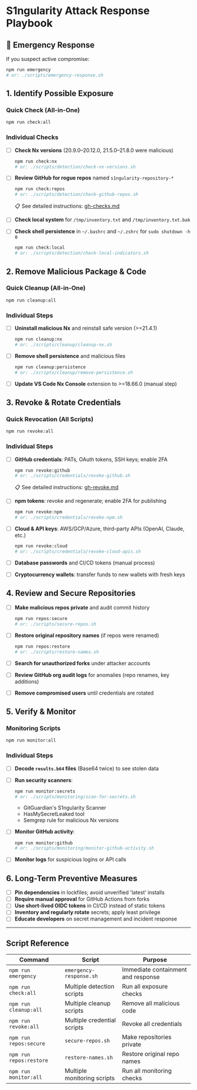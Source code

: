 # S1ngularity Attack Response Playbook

## 🚨 Emergency Response
If you suspect active compromise:
```bash
npm run emergency
# or: ./scripts/emergency-response.sh
```

## 1. Identify Possible Exposure

### Quick Check (All-in-One)
```bash
npm run check:all
```

### Individual Checks
- [ ] **Check Nx versions** (20.9.0–20.12.0, 21.5.0–21.8.0 were malicious)
  ```bash
  npm run check:nx
  # or: ./scripts/detection/check-nx-versions.sh
  ```

- [ ] **Review GitHub for rogue repos** named `s1ngularity-repository-*`
  ```bash
  npm run check:repos
  # or: ./scripts/detection/check-github-repos.sh
  ```
  📋 See detailed instructions: [gh-checks.md](./gh-checks.md)

- [ ] **Check local system** for `/tmp/inventory.txt` and `/tmp/inventory.txt.bak`
- [ ] **Check shell persistence** in `~/.bashrc` and `~/.zshrc` for `sudo shutdown -h 0`
  ```bash
  npm run check:local
  # or: ./scripts/detection/check-local-indicators.sh
  ```

## 2. Remove Malicious Package & Code

### Quick Cleanup (All-in-One)
```bash
npm run cleanup:all
```

### Individual Steps
- [ ] **Uninstall malicious Nx** and reinstall safe version (>=21.4.1)
  ```bash
  npm run cleanup:nx
  # or: ./scripts/cleanup/cleanup-nx.sh
  ```

- [ ] **Remove shell persistence** and malicious files
  ```bash
  npm run cleanup:persistence
  # or: ./scripts/cleanup/remove-persistence.sh
  ```

- [ ] **Update VS Code Nx Console** extension to >=18.66.0 (manual step)

## 3. Revoke & Rotate Credentials

### Quick Revocation (All Scripts)
```bash
npm run revoke:all
```

### Individual Steps
- [ ] **GitHub credentials**: PATs, OAuth tokens, SSH keys; enable 2FA
  ```bash
  npm run revoke:github
  # or: ./scripts/credentials/revoke-github.sh
  ```
  📋 See detailed instructions: [gh-revoke.md](./gh-revoke.md)

- [ ] **npm tokens**: revoke and regenerate; enable 2FA for publishing
  ```bash
  npm run revoke:npm
  # or: ./scripts/credentials/revoke-npm.sh
  ```

- [ ] **Cloud & API keys**: AWS/GCP/Azure, third-party APIs (OpenAI, Claude, etc.)
  ```bash
  npm run revoke:cloud
  # or: ./scripts/credentials/revoke-cloud-apis.sh
  ```

- [ ] **Database passwords** and CI/CD tokens (manual process)
- [ ] **Cryptocurrency wallets**: transfer funds to new wallets with fresh keys

## 4. Review and Secure Repositories

- [ ] **Make malicious repos private** and audit commit history
  ```bash
  npm run repos:secure
  # or: ./scripts/secure-repos.sh
  ```

- [ ] **Restore original repository names** (if repos were renamed)
  ```bash
  npm run repos:restore
  # or: ./scripts/restore-names.sh
  ```

- [ ] **Search for unauthorized forks** under attacker accounts
- [ ] **Review GitHub org audit logs** for anomalies (repo renames, key additions)
- [ ] **Remove compromised users** until credentials are rotated

## 5. Verify & Monitor

### Monitoring Scripts
```bash
npm run monitor:all
```

### Individual Steps
- [ ] **Decode `results.b64` files** (Base64 twice) to see stolen data
- [ ] **Run security scanners**:
  ```bash
  npm run monitor:secrets
  # or: ./scripts/monitoring/scan-for-secrets.sh
  ```
  - GitGuardian's S1ngularity Scanner
  - HasMySecretLeaked tool
  - Semgrep rule for malicious Nx versions

- [ ] **Monitor GitHub activity**:
  ```bash
  npm run monitor:github
  # or: ./scripts/monitoring/monitor-github-activity.sh
  ```

- [ ] **Monitor logs** for suspicious logins or API calls

## 6. Long-Term Preventive Measures
- [ ] **Pin dependencies** in lockfiles; avoid unverified 'latest' installs
- [ ] **Require manual approval** for GitHub Actions from forks
- [ ] **Use short-lived OIDC tokens** in CI/CD instead of static tokens
- [ ] **Inventory and regularly rotate** secrets; apply least privilege
- [ ] **Educate developers** on secret management and incident response

---

## Script Reference

| Command | Script | Purpose |
|---------|--------|---------|
| `npm run emergency` | `emergency-response.sh` | Immediate containment and response |
| `npm run check:all` | Multiple detection scripts | Run all exposure checks |
| `npm run cleanup:all` | Multiple cleanup scripts | Remove all malicious code |
| `npm run revoke:all` | Multiple credential scripts | Revoke all credentials |
| `npm run repos:secure` | `secure-repos.sh` | Make repositories private |
| `npm run repos:restore` | `restore-names.sh` | Restore original repo names |
| `npm run monitor:all` | Multiple monitoring scripts | Run all monitoring checks |
